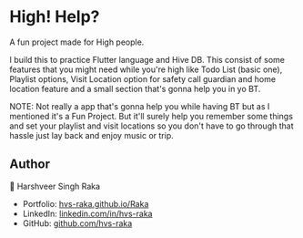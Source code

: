 # High! Help?

A fun project made for High people.

I build this to practice Flutter language and Hive DB. This consist of some features that you might need while you're high like Todo List (basic one), Playlist options, Visit Location option for safety call guardian and home location feature and a small section that's gonna help you in yo BT. 

NOTE: Not really a app that's gonna help you while having BT but as I mentioned it's a Fun Project. But it'll surely help you remember some things and set your playlist and visit locations so you don't have to go through that hassle just lay back and enjoy music or trip. 








## Author
👤 Harshveer Singh Raka  
- Portfolio: [hvs-raka.github.io/Raka](https://hvs-raka.github.io/Raka)  
- LinkedIn: [linkedin.com/in/hvs-raka](https://linkedin.com/in/hvs-raka)  
- GitHub: [github.com/hvs-raka](https://github.com/hvs-raka)  